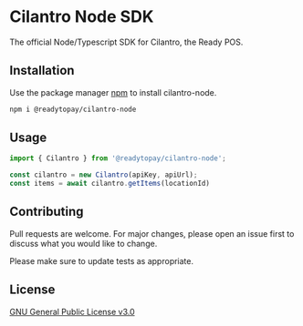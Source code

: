 # Cilantro Node SDK

The official Node/Typescript SDK for Cilantro, the Ready POS.

## Installation

Use the package manager [npm](https://www.npmjs.com/) to install cilantro-node.

```bash
npm i @readytopay/cilantro-node
```

## Usage

```typescript
import { Cilantro } from '@readytopay/cilantro-node';

const cilantro = new Cilantro(apiKey, apiUrl);
const items = await cilantro.getItems(locationId)
```

## Contributing
Pull requests are welcome. For major changes, please open an issue first to discuss what you would like to change.

Please make sure to update tests as appropriate.

## License
[GNU General Public License v3.0](./LICENSE)